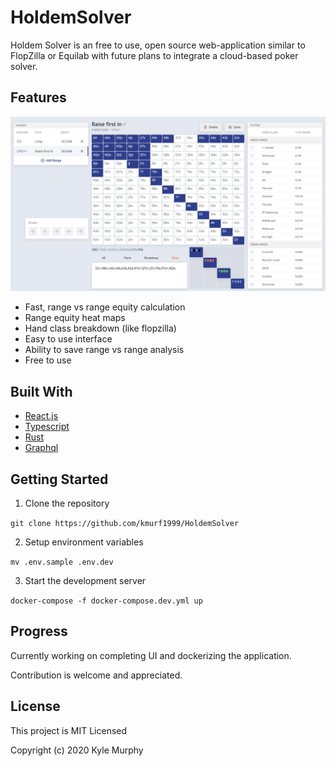 # HoldemSolver

Holdem Solver is an free to use, open source web-application similar to FlopZilla or Equilab with future plans to integrate a cloud-based poker solver.

## Features

![UI so far](/screenshots/2.png?raw=true "UISo Far")

- Fast, range vs range equity calculation
- Range equity heat maps
- Hand class breakdown (like flopzilla)
- Easy to use interface
- Ability to save range vs range analysis
- Free to use

## **Built With**

- [React.js][1]
- [Typescript][2]
- [Rust][3]
- [Graphql][4]

[1]: https://reactjs.org/
[2]: https://www.typescriptlang.org/
[3]: https://www.rust-lang.org/
[4]: https://graphql.org/

## Getting Started

1. Clone the repository

`git clone https://github.com/kmurf1999/HoldemSolver`

2. Setup environment variables

`mv .env.sample .env.dev`

3. Start the development server

`docker-compose -f docker-compose.dev.yml up`

## Progress

Currently working on completing UI and dockerizing the application.

Contribution is welcome and appreciated.

## License

This project is MIT Licensed

Copyright (c) 2020 Kyle Murphy
